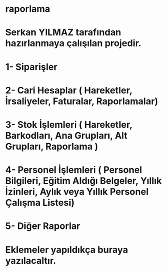 # raporlama

# Serkan YILMAZ tarafından hazırlanmaya çalışılan projedir.

# 1- Siparişler
# 2- Cari Hesaplar ( Hareketler, İrsaliyeler, Faturalar, Raporlamalar)
# 3- Stok İşlemleri ( Hareketler, Barkodları, Ana Grupları, Alt Grupları, Raporlama )
# 4- Personel İşlemleri ( Personel Bilgileri, Eğitim Aldığı Belgeler, Yıllık İzinleri, Aylık veya Yıllık Personel Çalışma Listesi)
# 5- Diğer Raporlar

# Eklemeler yapıldıkça buraya yazılacaltır.
